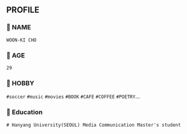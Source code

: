 ## PROFILE

### 💬 NAME
`WOON-KI CHO`
### 💬 AGE
`29`
### 💬 HOBBY
`#soccer` `#music` `#movies` `#BOOK` `#CAFE` `#COFFEE` `#POETRY`...
### 💬 Education
`# Hanyang University(SEOUL) Media Communication Master's student`



